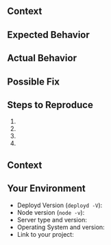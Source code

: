 <!---
NOTE: Only file GitHub issues for bugs and feature requests. All other topics will be closed.

For general support from the community, see [StackOverflow](http://stackoverflow.com/questions/tagged/deployd) or visit the [Deployd chat](gitter.im/deployd/deployd). To make bugs and feature requests more easy to find and organize, we close issues that are deemed out of scope for GitHub Issues and point people to StackOverflow.

For bugs or installation issues, please provide the following information. The more information you provide, the more easily we will be able to offer help and advice.
-->


<!--- Provide a general summary of the issue in the Title above -->

## Context
<!--- Provide a more detailed introduction to the issue itself, and why you consider it to be a bug -->

## Expected Behavior
<!--- Tell us what should happen -->

## Actual Behavior
<!--- Tell us what happens instead -->

## Possible Fix
<!--- Not obligatory, but suggest a fix or reason for the bug -->

## Steps to Reproduce
<!--- Provide a link to a live example, or an unambiguous set of steps to -->
<!--- reproduce this bug include code to reproduce, if relevant -->
1.
2.
3.
4.

## Context
<!--- How has this bug affected you? What were you trying to accomplish? -->

## Your Environment
<!--- Include as many relevant details about the environment you experienced the bug in -->
* Deployd Version (`deployd -V`):
* Node version (`node -v`):
* Server type and version:
* Operating System and version:
* Link to your project: